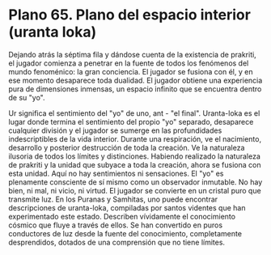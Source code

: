 # Plano 65. Plano del espacio interior (uranta loka)

Dejando atrás la séptima fila y dándose cuenta de la existencia de prakriti, el jugador comienza a penetrar en la fuente de todos los fenómenos del mundo fenoménico: la gran conciencia. El jugador se fusiona con él, y en ese momento desaparece toda dualidad. El jugador obtiene una experiencia pura de dimensiones inmensas, un espacio infinito que se encuentra dentro de su "yo".

Ur significa el sentimiento del "yo" de uno, ant - "el final". Uranta-loka es el lugar donde termina el sentimiento del propio "yo" separado, desaparece cualquier división y el jugador se sumerge en las profundidades indescriptibles de la vida interior. Durante una respiración, ve el nacimiento, desarrollo y posterior destrucción de toda la creación. Ve la naturaleza ilusoria de todos los límites y distinciones. Habiendo realizado la naturaleza de prakriti y la unidad que subyace a toda la creación, ahora se fusiona con esta unidad. Aquí no hay sentimientos ni sensaciones. El "yo" es plenamente consciente de sí mismo como un observador inmutable. No hay bien, ni mal, ni vicio, ni virtud. El jugador se convierte en un cristal puro que transmite luz. En los Puranas y Samhitas, uno puede encontrar descripciones de uranta-loka, compiladas por santos videntes que han experimentado este estado. Describen vívidamente el conocimiento cósmico que fluye a través de ellos. Se han convertido en puros conductores de luz desde la fuente del conocimiento, completamente desprendidos, dotados de una comprensión que no tiene límites.
